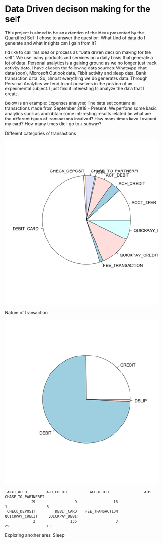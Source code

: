 # Data Driven decison making for the self

This project is aimed to be an extention of the ideas presented by the Quantified Self. I chose to answer the question: What kind of data do I generate and what insights can I gain from it?

I'd like to call this idea or process as "Data driven decsion making for the self". We use many products and services on a daily basis that generate a lot of data. Personal analytics is a gaining ground as we no longer just track activity data. I have chosen the following data sources: Whatsapp chat data(soon), Microsoft Outlook data, Fitbit activity and sleep data, Bank transaction data.
So, almost everything we do generates data. Through Personal Analytics we tend to put ourselves in the postion of an experimental subject. I just find it interesting to analyze the data that I create.

Below is an example:
Expenses analysis:
The data set contains all transactions made from September 2018 - Present. We perform some basic analytics such as and obtain some interesting results related to: what are the different types of transactions involved? How many times have I swiped my card? How many times did I go to a subway? 

Different categories of transactions

![](img/Rplot01.png)

Nature of transaction

![](img/Rplot.png)

     ACCT_XFER         ACH_CREDIT          ACH_DEBIT                ATM CHASE_TO_PARTNERFI 
                29                  9                 16                  1                  8 
     CHECK_DEPOSIT         DEBIT_CARD    FEE_TRANSACTION    QUICKPAY_CREDIT     QUICKPAY_DEBIT 
                 2                135                  3                 29                 18 




Exploring another area: Sleep
